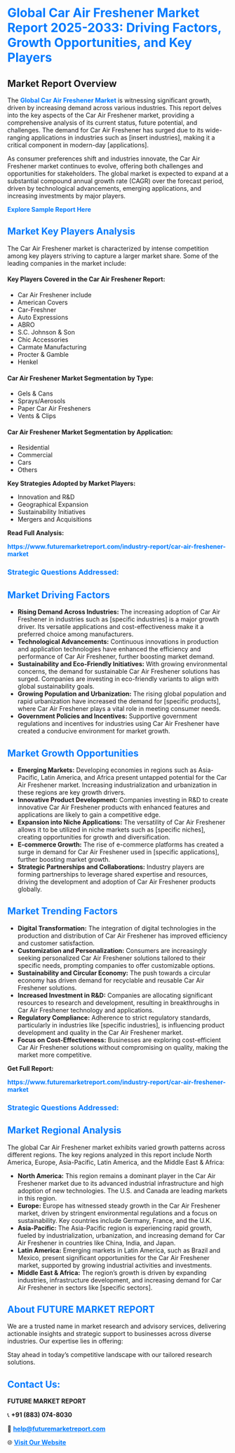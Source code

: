 <h1 style="color: #007BFF;">Global Car Air Freshener Market Report 2025-2033: Driving Factors, Growth Opportunities, and Key Players</h1>

<section id="overview">
<h2>Market Report Overview</h2>
<p>The <a href="https://www.futuremarketreport.com/industry-report/car-air-freshener-market" style="color: #007BFF; text-decoration: none;"><strong>Global Car Air Freshener Market</strong></a> is witnessing significant growth, driven by increasing demand across various industries. This report delves into the key aspects of the Car Air Freshener market, providing a comprehensive analysis of its current status, future potential, and challenges. The demand for Car Air Freshener has surged due to its wide-ranging applications in industries such as [insert industries], making it a critical component in modern-day [applications].</p>
<p>As consumer preferences shift and industries innovate, the Car Air Freshener market continues to evolve, offering both challenges and opportunities for stakeholders. The global market is expected to expand at a substantial compound annual growth rate (CAGR) over the forecast period, driven by technological advancements, emerging applications, and increasing investments by major players.</p>
</section>

<section id="overview">
<p><a href="https://www.futuremarketreport.com/request-sample/reportId=97631" style="color: #007BFF; text-decoration: none;"><strong>Explore Sample Report Here</strong></a></p>
</section>

<section id="key-players">
<h2 style="color: #007BFF;">Market Key Players Analysis</h2>
<p>The Car Air Freshener market is characterized by intense competition among key players striving to capture a larger market share. Some of the leading companies in the market include:</p>
<h4>Key Players Covered in the Car Air Freshener Report:</h4>
<ul><li>Car Air Freshener include</li><li>American Covers</li><li>Car-Freshner</li><li>Auto Expressions</li><li>ABRO</li><li>S.C. Johnson &amp; Son</li><li>Chic Accessories</li><li>Carmate Manufacturing</li><li>Procter &amp; Gamble</li><li>Henkel</li></ul>
<h4>Car Air Freshener Market Segmentation by Type:</h4>
<ul><li>Gels &amp; Cans</li><li>Sprays/Aerosols</li><li>Paper Car Air Fresheners</li><li>Vents &amp; Clips</li></ul>

<h4>Car Air Freshener Market Segmentation by Application:</h4>
<ul><li>Residential</li><li>Commercial</li><li>Cars</li><li>Others</li></ul>
<p><strong>Key Strategies Adopted by Market Players:</strong></p>
<ul>
<li>Innovation and R&D</li>
<li>Geographical Expansion</li>
<li>Sustainability Initiatives</li>
<li>Mergers and Acquisitions</li>
</ul>
</section>

<section>
<p><strong>Read Full Analysis: </strong></p><a href="https://www.futuremarketreport.com/industry-report/car-air-freshener-market" style="color: #007BFF; text-decoration: none;"><strong>https://www.futuremarketreport.com/industry-report/car-air-freshener-market</strong></a>
<h3 style="color: #007BFF;">Strategic Questions Addressed:</h3>
</section>

<section id="driving-factors">
<h2 style="color: #007BFF;">Market Driving Factors</h2>
<ul>
<li><strong>Rising Demand Across Industries:</strong> The increasing adoption of Car Air Freshener in industries such as [specific industries] is a major growth driver. Its versatile applications and cost-effectiveness make it a preferred choice among manufacturers.</li>
<li><strong>Technological Advancements:</strong> Continuous innovations in production and application technologies have enhanced the efficiency and performance of Car Air Freshener, further boosting market demand.</li>
<li><strong>Sustainability and Eco-Friendly Initiatives:</strong> With growing environmental concerns, the demand for sustainable Car Air Freshener solutions has surged. Companies are investing in eco-friendly variants to align with global sustainability goals.</li>
<li><strong>Growing Population and Urbanization:</strong> The rising global population and rapid urbanization have increased the demand for [specific products], where Car Air Freshener plays a vital role in meeting consumer needs.</li>
<li><strong>Government Policies and Incentives:</strong> Supportive government regulations and incentives for industries using Car Air Freshener have created a conducive environment for market growth.</li>
</ul>
</section>

<section id="growth-opportunities">
<h2 style="color: #007BFF;">Market Growth Opportunities</h2>
<ul>
<li><strong>Emerging Markets:</strong> Developing economies in regions such as Asia-Pacific, Latin America, and Africa present untapped potential for the Car Air Freshener market. Increasing industrialization and urbanization in these regions are key growth drivers.</li>
<li><strong>Innovative Product Development:</strong> Companies investing in R&D to create innovative Car Air Freshener products with enhanced features and applications are likely to gain a competitive edge.</li>
<li><strong>Expansion into Niche Applications:</strong> The versatility of Car Air Freshener allows it to be utilized in niche markets such as [specific niches], creating opportunities for growth and diversification.</li>
<li><strong>E-commerce Growth:</strong> The rise of e-commerce platforms has created a surge in demand for Car Air Freshener used in [specific applications], further boosting market growth.</li>
<li><strong>Strategic Partnerships and Collaborations:</strong> Industry players are forming partnerships to leverage shared expertise and resources, driving the development and adoption of Car Air Freshener products globally.</li>
</ul>
</section>

<section id="trending-factors">
<h2 style="color: #007BFF;">Market Trending Factors</h2>
<ul>
<li><strong>Digital Transformation:</strong> The integration of digital technologies in the production and distribution of Car Air Freshener has improved efficiency and customer satisfaction.</li>
<li><strong>Customization and Personalization:</strong> Consumers are increasingly seeking personalized Car Air Freshener solutions tailored to their specific needs, prompting companies to offer customizable options.</li>
<li><strong>Sustainability and Circular Economy:</strong> The push towards a circular economy has driven demand for recyclable and reusable Car Air Freshener solutions.</li>
<li><strong>Increased Investment in R&D:</strong> Companies are allocating significant resources to research and development, resulting in breakthroughs in Car Air Freshener technology and applications.</li>
<li><strong>Regulatory Compliance:</strong> Adherence to strict regulatory standards, particularly in industries like [specific industries], is influencing product development and quality in the Car Air Freshener market.</li>
<li><strong>Focus on Cost-Effectiveness:</strong> Businesses are exploring cost-efficient Car Air Freshener solutions without compromising on quality, making the market more competitive.</li>
</ul>
</section>

<section>
<p><strong>Get Full Report: </strong></p><a href="https://www.futuremarketreport.com/industry-report/car-air-freshener-market" style="color: #007BFF; text-decoration: none;"><strong>https://www.futuremarketreport.com/industry-report/car-air-freshener-market</strong></a>
<h3 style="color: #007BFF;">Strategic Questions Addressed:</h3>
</section>


<section id="regional-analysis">
<h2 style="color: #007BFF;">Market Regional Analysis</h2>
<p>The global Car Air Freshener market exhibits varied growth patterns across different regions. The key regions analyzed in this report include North America, Europe, Asia-Pacific, Latin America, and the Middle East & Africa:</p>
<ul>
<li><strong>North America:</strong> This region remains a dominant player in the Car Air Freshener market due to its advanced industrial infrastructure and high adoption of new technologies. The U.S. and Canada are leading markets in this region.</li>
<li><strong>Europe:</strong> Europe has witnessed steady growth in the Car Air Freshener market, driven by stringent environmental regulations and a focus on sustainability. Key countries include Germany, France, and the U.K.</li>
<li><strong>Asia-Pacific:</strong> The Asia-Pacific region is experiencing rapid growth, fueled by industrialization, urbanization, and increasing demand for Car Air Freshener in countries like China, India, and Japan.</li>
<li><strong>Latin America:</strong> Emerging markets in Latin America, such as Brazil and Mexico, present significant opportunities for the Car Air Freshener market, supported by growing industrial activities and investments.</li>
<li><strong>Middle East & Africa:</strong> The region’s growth is driven by expanding industries, infrastructure development, and increasing demand for Car Air Freshener in sectors like [specific sectors].</li>
</ul>
</section>

<footer>
<h2 style="color: #007BFF;">About FUTURE MARKET REPORT</h2>
<p>We are a trusted name in market research and advisory services, delivering actionable insights and strategic support to businesses across diverse industries. Our expertise lies in offering:</p>

<p>Stay ahead in today’s competitive landscape with our tailored research solutions.</p>

<h2 style="color: #007BFF;">Contact Us:</h2>
<p><strong>FUTURE MARKET REPORT</strong></p>
<p>📞 <strong>+91 (883) 074-8030</strong></p>
<p>📧 <strong><a href="mailto:help@futuremarketreport.com" style="color: #007BFF;">help@futuremarketreport.com</a></strong></p>
<p>🌐 <strong><a href="https://www.futuremarketreport.com/" style="color: #007BFF;">Visit Our Website</a></strong></p>
</footer>